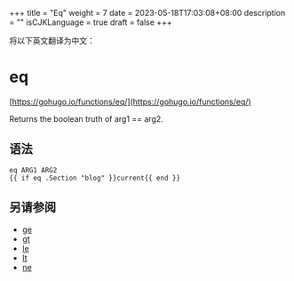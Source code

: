 +++
title = "Eq"
weight = 7
date = 2023-05-18T17:03:08+08:00
description = ""
isCJKLanguage = true
draft = false
+++

将以下英文翻译为中文：
# eq

[https://gohugo.io/functions/eq/](https://gohugo.io/functions/eq/)

Returns the boolean truth of arg1 == arg2.

## 语法

```
eq ARG1 ARG2
{{ if eq .Section "blog" }}current{{ end }}
```

## 另请参阅

- [ge](https://gohugo.io/functions/ge/)
- [gt](https://gohugo.io/functions/gt/)
- [le](https://gohugo.io/functions/le/)
- [lt](https://gohugo.io/functions/lt/)
- [ne](https://gohugo.io/functions/ne/)
